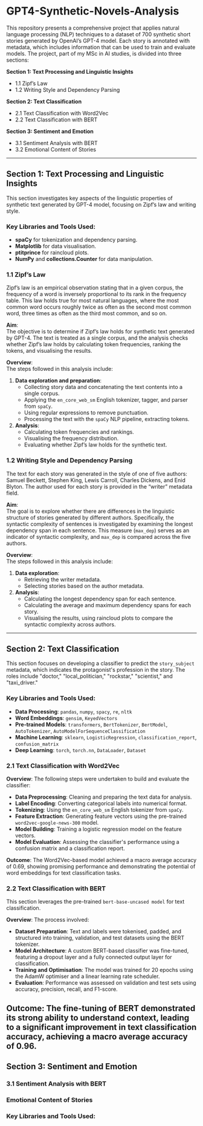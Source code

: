 # GPT4-Synthetic-Novels-Analysis
This repository presents a comprehensive project that applies natural language processing (NLP) techniques to a dataset of 700 synthetic short stories generated by OpenAI’s GPT-4 model. Each story is annotated with metadata, which includes information that can be used to train and evaluate models. The project, part of my MSc in AI studies, is divided into three sections:

**Section 1: Text Processing and Linguistic Insights**
- 1.1 Zipf’s Law
- 1.2 Writing Style and Dependency Parsing

**Section 2: Text Classification**
- 2.1 Text Classification with Word2Vec
- 2.2 Text Classification with BERT

**Section 3: Sentiment and Emotion**
- 3.1 Sentiment Analysis with BERT
- 3.2 Emotional Content of Stories

---

## Section 1: Text Processing and Linguistic Insights

This section investigates key aspects of the linguistic properties of synthetic text generated by GPT-4 model, focusing on Zipf’s law and writing style. 

### Key Libraries and Tools Used:
- **spaCy** for tokenization and dependency parsing.
- **Matplotlib** for data visualisation.
- **ptitprince** for raincloud plots.
- **NumPy** and **collections.Counter** for data manipulation.

### 1.1 Zipf’s Law
Zipf’s law is an empirical observation stating that in a given corpus, the frequency of a word is inversely proportional to its rank in the frequency table. 
This law holds true for most natural languages, where the most common word occurs roughly twice as often as the second most common word, three times as often as the third most common, and so on.

**Aim**:  
The objective is to determine if Zipf’s law holds for synthetic text generated by GPT-4. The text is treated as a single corpus, and the analysis checks whether Zipf’s law holds by calculating token frequencies, ranking the tokens, and visualising the results.

**Overview**:  
The steps followed in this analysis include:
1. **Data exploration and preparation**:
   - Collecting story data and concatenating the text contents into a single corpus.
   - Applying the `en_core_web_sm` English tokenizer, tagger, and parser from `spaCy`.
   - Using regular expressions to remove punctuation.
   - Processing the text with the `spaCy` NLP pipeline, extracting tokens.
2. **Analysis**:
   - Calculating token frequencies and rankings.
   - Visualising the frequency distribution.
   - Evaluating whether Zipf’s law holds for the synthetic text.

### 1.2 Writing Style and Dependency Parsing
The text for each story was generated in the style of one of five authors: Samuel Beckett, Stephen King, Lewis Carroll, Charles Dickens, and Enid Blyton. 
The author used for each story is provided in the “writer” metadata field.

**Aim**:  
The goal is to explore whether there are differences in the linguistic structure of stories generated by different authors. Specifically, the syntactic complexity of sentences is investigated by examining the longest dependency span in each sentence. This measure (`max_dep`) serves as an indicator of syntactic complexity, and `max_dep` is compared across the five authors.

**Overview**:  
The steps followed in this analysis include:
1. **Data exploration**:
   - Retrieving the writer metadata.
   - Selecting stories based on the author metadata.
2. **Analysis**:
   - Calculating the longest dependency span for each sentence.
   - Calculating the average and maximum dependency spans for each story.
   - Visualising the results, using raincloud plots to compare the syntactic complexity across authors.
---

## Section 2: Text Classification  
This section focuses on developing a classifier to predict the `story_subject` metadata, which indicates the protagonist's profession in the story. The roles include "doctor," "local_politician," "rockstar," "scientist," and "taxi_driver."

### Key Libraries and Tools Used:
- **Data Processing**: `pandas`, `numpy`, `spacy`, `re`, `nltk`
- **Word Embeddings**: `gensim`, `KeyedVectors`
- **Pre-trained Models**: `transformers`, `BertTokenizer`, `BertModel`, `AutoTokenizer`, `AutoModelForSequenceClassification`
- **Machine Learning**: `sklearn`, `LogisticRegression`, `classification_report`, `confusion_matrix`
- **Deep Learning**: `torch`, `torch.nn`, `DataLoader`, `Dataset`

### 2.1 Text Classification with Word2Vec  

**Overview**: 
The following steps were undertaken to build and evaluate the classifier:  
- **Data Preprocessing**: Cleaning and preparing the text data for analysis.  
- **Label Encoding**: Converting categorical labels into numerical format.  
- **Tokenizing**: Using the `en_core_web_sm` English tokenizer from `spaCy`.  
- **Feature Extraction**: Generating feature vectors using the pre-trained `word2vec-google-news-300` model.  
- **Model Building**: Training a logistic regression model on the feature vectors.  
- **Model Evaluation**: Assessing the classifier's performance using a confusion matrix and a classification report.

**Outcome**: 
The Word2Vec-based model achieved a macro average accuracy of 0.69, showing promising performance and demonstrating the potential of word embeddings for text classification tasks.

### 2.2 Text Classification with BERT
This section leverages the pre-trained `bert-base-uncased model` for text classification. 

**Overview**: 
The process involved:
- **Dataset Preparation**: Text and labels were tokenised, padded, and structured into training, validation, and test datasets using the BERT tokenizer.
- **Model Architecture**: A custom BERT-based classifier was fine-tuned, featuring a dropout layer and a fully connected output layer for classification.
- **Training and Optimisation**: The model was trained for 20 epochs using the AdamW optimiser and a linear learning rate scheduler.
- **Evaluation**: Performance was assessed on validation and test sets using accuracy, precision, recall, and F1-score.

**Outcome**: 
The fine-tuning of BERT demonstrated its strong ability to understand context, leading to a significant improvement in text classification accuracy, achieving a macro average accuracy of 0.96.
---

## Section 3: Sentiment and Emotion

### 3.1 Sentiment Analysis with BERT

### Emotional Content of Stories

### Key Libraries and Tools Used:
